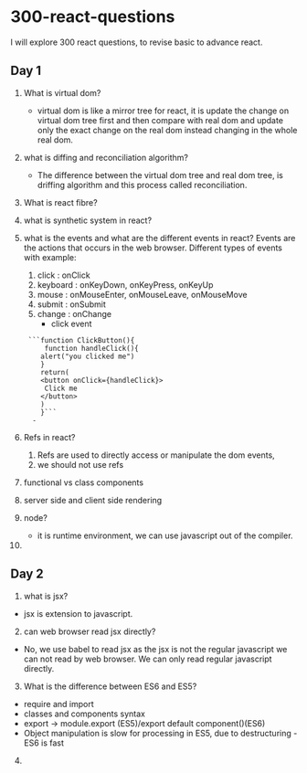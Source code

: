 # 300-react-questions
I will explore 300 react questions, to revise basic to advance react.

## Day 1
1. What is virtual dom?
      - virtual dom is like a mirror tree for react, it is update the change on virtual dom tree first and then compare with real dom and update only the exact change on the real dom instead changing in the whole real dom.
2. what is diffing and reconciliation algorithm?
      - The difference between the virtual dom tree and real dom tree, is driffing algorithm and this process called reconciliation.
3. What is react fibre?
4. what is synthetic system in react?
5. what is the events and what are the different events in react?
      Events are the actions that occurs in the web browser.
      Different types of events with example:
      1. click : onClick
      2. keyboard : onKeyDown, onKeyPress, onKeyUp
      3. mouse : onMouseEnter, onMouseLeave, onMouseMove
      4. submit : onSubmit
      5. change : onChange
         - click event
           
        ```function ClickButton(){
            function handleClick(){
           alert("you clicked me")
           }
           return(
           <button onClick={handleClick}>
            Click me
           </button>
           )
           }```
         - 
         

6. Refs in react?
      1. Refs are used to directly access or manipulate the dom events,
      2. we should not use refs
         
7. functional vs class components
8. server side and client side rendering
9. node?
      - it is runtime environment, we can use javascript out of the compiler.      
10. 

## Day 2
1. what is jsx?
- jsx is extension to javascript.
2. can web browser read jsx directly?
- No, we use babel to read jsx as the jsx is not the regular javascript we can not read by web browser. We can only read regular javascript directly.
3. What is the difference between ES6 and ES5?
- require and import
- classes and components syntax
- export -> module.export (ES5)/export default component()(ES6)
- Object manipulation is slow for processing in ES5, due to destructuring - ES6 is fast

4. 

